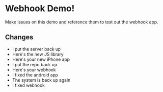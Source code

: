 # Webhook Demo!


Make issues on this demo and reference them to test out the webhook app.

## Changes

- I put the server back up
- Here's the new JS library
- Here's your new iPhone app
- I put the repo back up
- Here's your webhook
- I fixed the android app
- The system is back up again
- I fixed webhook
